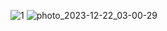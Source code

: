 
![1](https://github.com/Opop1omar4645545/CNN-Optical-Character-and-Digit-Recognition-/assets/116463783/d5fd3294-aed7-4354-ad91-c2d610f3a423)
![photo_2023-12-22_03-00-29](https://github.com/Opop1omar4645545/CNN-Optical-Character-and-Digit-Recognition-/assets/116463783/ea02633f-393a-4af3-a191-e70293f9912b)
